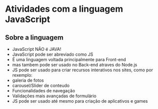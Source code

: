 #  Atividades com a linguagem JavaScript

## Sobre a linguagem

- JavaScript NÃO é JAVA!
- JavaScript pode ser abreviado como JS
- É uma linguagem voltada principalmente para Front-end
- mas tambem pode ser usado no Back-end atraves do Node.js
- JS pode ser usado para criar  recursos interativos nos sites, como por rexemplo:
- galeria de fotos
- carousel/Slider de conteudo
- Funcionalidades de navegação
- Validações mais avançadas de formulário
- JS pode ser usado até mesmo para criação de aplicativos e games
